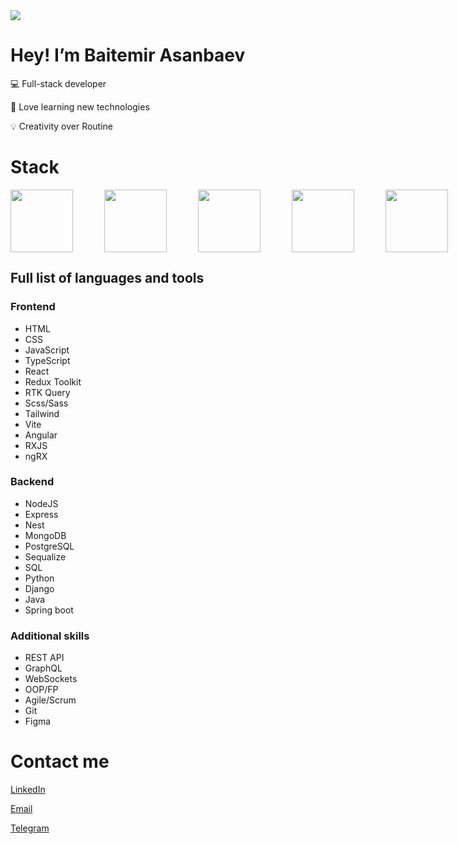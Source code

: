 <img src='https://i.pinimg.com/originals/16/69/e5/1669e57761ccc67fa5e31a09a54764d0.gif'/>

# Hey! I’m Baitemir Asanbaev


💻 Full-stack developer

📖 Love learning new technologies

💡 Creativity over Routine

# Stack

<div style="display: flex; gap: 50px;">
  <img src='https://ionicframework.jp/docs/icons/logo-react-icon.png' width='100'/>
  <img src='https://miro.medium.com/v2/resize:fit:800/1*v2vdfKqD4MtmTSgNP0o5cg.png' width='100'/>
  <img src='https://upload.wikimedia.org/wikipedia/commons/thumb/9/99/Unofficial_JavaScript_logo_2.svg/1200px-Unofficial_JavaScript_logo_2.svg.png' width='100'/>
  <img src='https://upload.wikimedia.org/wikipedia/commons/thumb/a/a8/NestJS.svg/1200px-NestJS.svg.png' width='100'/>
  <img src='https://platri.de/wp-content/uploads/2024/01/Angular-Framework-e1649312852136.png' width='100'/>
</div>

## Full list of languages and tools

### Frontend
- HTML
- CSS
- JavaScript
- TypeScript
- React
- Redux Toolkit
- RTK Query
- Scss/Sass
- Tailwind
- Vite
- Angular
- RXJS
- ngRX

### Backend

- NodeJS
- Express
- Nest
- MongoDB
- PostgreSQL
- Sequalize
- SQL
- Python
- Django
- Java
- Spring boot

### Additional skills

- REST API
- GraphQL
- WebSockets
- OOP/FP
- Agile/Scrum
- Git
- Figma

# Contact me

[LinkedIn](https://www.linkedin.com/in/baitemir/)

<a href="mailto:baitemir1706@gmail.com_">Email</a>

[Telegram](https://t.me/baitemir17)

